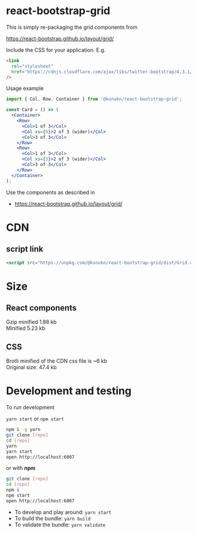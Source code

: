 # react-bootstrap-grid

This is simply re-packaging the grid components from

https://react-bootstrap.github.io/layout/grid/

Include the CSS for your application. E.g.

```html
<link
  rel="stylesheet"
  href="https://cdnjs.cloudflare.com/ajax/libs/twitter-bootstrap/4.3.1/css/bootstrap-grid.min.css"
/>
```


Usage example


```jsx
import { Col, Row, Container } from '@kunukn/react-bootstrap-grid';

const Card = () => (
  <Container>
    <Row>
      <Col>1 of 3</Col>
      <Col xs={6}>2 of 3 (wider)</Col>
      <Col>3 of 3</Col>
    </Row>
    <Row>
      <Col>1 of 3</Col>
      <Col xs={5}>2 of 3 (wider)</Col>
      <Col>3 of 3</Col>
    </Row>
  </Container>
);
```

Use the components as described in

- https://react-bootstrap.github.io/layout/grid/

# CDN

## script link

```html
<script src="https://unpkg.com/@kunukn/react-bootstrap-grid/dist/Grid.umd.js"></script>
```

# Size

## React components

Gzip minified 1.88 kb<br>
Minified 5.23 kb

## CSS

Brotli minified of the CDN css file is ~6 kb<br>
Original size: 47.4 kb

# Development and testing

To run development

`yarn start` or `npm start`

```bash
npm i -g yarn
git clone [repo]
cd [repo]
yarn
yarn start
open http://localhost:6007
```

or with **npm**

```bash
git clone [repo]
cd [repo]
npm i
npm start
open http://localhost:6007
```

- To develop and play around: `yarn start`
- To build the bundle: `yarn build`
- To validate the bundle: `yarn validate`
